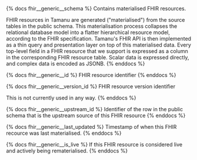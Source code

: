 {% docs fhir__generic__schema %}
Contains materialised FHIR resources.

FHIR resources in Tamanu are generated ("materialised") from the source tables in the public schema.
This materialisation process collapses the relational database model into a flatter hierarchical
resource model, according to the FHIR specification. Tamanu's FHIR API is then implemented as a thin
query and presentation layer on top of this materialised data. Every top-level field in a FHIR
resource that we support is expressed as a column in the corresponding FHIR resource table. Scalar
data is expressed directly, and complex data is encoded as JSONB.
{% enddocs %}

{% docs fhir__generic__id %}
FHIR resource identifier
{% enddocs %}

{% docs fhir__generic__version_id %}
FHIR resource version identifier

This is not currently used in any way.
{% enddocs %}

{% docs fhir__generic__upstream_id %}
Identifier of the row in the public schema that is the upstream source of this FHIR resource
{% enddocs %}

{% docs fhir__generic__last_updated %}
Timestamp of when this FHIR recource was last materialised.
{% enddocs %}

{% docs fhir__generic__is_live %}
If this FHIR resource is considered live and actively being rematerialised.
{% enddocs %}
